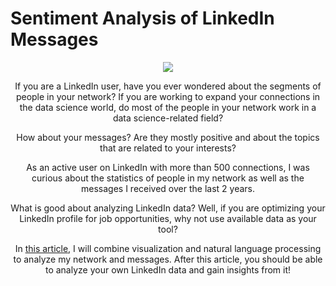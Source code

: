 # Sentiment Analysis of LinkedIn Messages

<center><img src="https://github.com/khuyentran1401/Data-science/blob/master/img/linkedin_connection.png?raw=true"</center>

If you are a LinkedIn user, have you ever wondered about the segments of people in your network? If you are working to expand your connections in the data science world, do most of the people in your network work in a data science-related field?

How about your messages? Are they mostly positive and about the topics that are related to your interests?

As an active user on LinkedIn with more than 500 connections, I was curious about the statistics of people in my network as well as the messages I received over the last 2 years.

What is good about analyzing LinkedIn data? Well, if you are optimizing your LinkedIn profile for job opportunities, why not use available data as your tool?

In [this article](https://towardsdatascience.com/sentiment-analysis-of-linkedin-messages-3bb152307f84), I will combine visualization and natural language processing to analyze my network and messages. After this article, you should be able to analyze your own LinkedIn data and gain insights from it!
